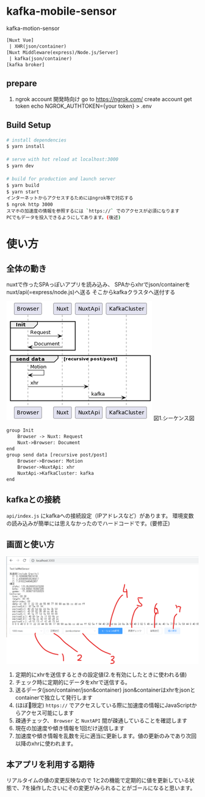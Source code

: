 # kafka-mobile-sensor
kafka-motion-sensor

```
[Nuxt Vue]
 | XHR(json/container)
[Nuxt Middleware(express)/Node.js/Server]
 | kafka(json/container)
[kafka broker]
```

## prepare

1. ngrok account
開発時向け
go to https://ngrok.com/
create account
get token
echo NGROK_AUTHTOKEN={your token} > .env

## Build Setup

```bash
# install dependencies
$ yarn install

# serve with hot reload at localhost:3000
$ yarn dev

# build for production and launch server
$ yarn build
$ yarn start
インターネットからアクセスするためにはngrok等で対応する
$ ngrok http 3000
スマホの加速度の情報を参照するには `https://` でのアクセスが必須になります
PCでもデータを投入できるようにしてあります。(後述)
```


# 使い方
## 全体の動き
nuxtで作ったSPAっぽいアプリを読み込み、
SPAからxhrでjson/containerをnuxt/api(=express/node.js)へ送る
そこからkafkaクラスタへ送付する

![](./docs/sequence.png)
図1.シーケンス図
```plantuml
group Init
	Browser -> Nuxt: Request
	Nuxt->Browser: Document
end
group send data [recursive post/post]
	Browser->Browser: Motion
	Browser->NuxtApi: xhr
	NuxtApi->KafkaCluster: kafka
end
```

## kafkaとの接続
`api/index.js` にkafkaへの接続設定（IPアドレスなど）があります。
環境変数の読み込みが簡単には思えなかったのでハードコードです。(要修正)

## 画面と使い方
![](./docs/screenshot.png)

1. 定期的にxhrを送信するときの設定値(2.を有効にしたときに使われる値)
2. チェック時に定期的にデータをxhrで送信する。
3. 送るデータ(json/container/json&container) json&containerはxhrをjsonとcontainerで独立して発行します
4. (ほぼ📱限定) `https://` でアクセスしている際に加速度の情報にJavaScriptからアクセス可能にします
5. 疎通チェック、 `Browser` と `NuxtAPI` 間が疎通していることを確認します
6. 現在の加速度や傾き情報を1回だけ送信します
7. 加速度や傾き情報を乱数を元に適当に更新します。値の更新のみであり次回以降のxhrに使われます。

## 本アプリを利用する期待
リアルタイムの値の変更反映なので 1と2の機能で定期的に値を更新している状態で、7を操作したさいにその変更がみられることがゴールになると思います。